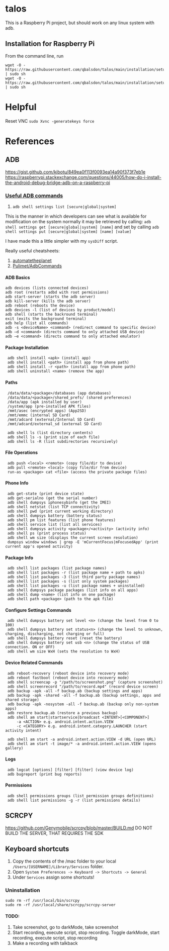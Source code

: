 # talos

This is a Raspberry Pi project, but should work on any linux system with adb.

## Installation for Raspberry Pi

From the command line, run
```
wget -O - https://raw.githubusercontent.com/qbalsdon/talos/main/installation/setup_adb.sh | sudo sh
wget -O - https://raw.githubusercontent.com/qbalsdon/talos/main/installation/setup_scrcpy.sh | sudo sh
```

# Helpful
Reset VNC `sudo Xvnc -generatekeys force`

# References
## ADB
https://gist.github.com/kibotu/849ea0f113f0093ea14a90f373f7eb1e
https://raspberrypi.stackexchange.com/questions/44005/how-do-i-install-the-android-debug-bridge-adb-on-a-raspberry-pi

### [Useful ADB commands][0]

1. `adb shell settings list [secure|global|system]`

This is the manner in which developers can see what is available for modification on the system normally it may be retrieved by calling: `adb shell settings get [secure|global|system] [name]` and set by calling `adb shell settings put [secure|global|system] [name] [value]`

I have made this a little simpler with my `sysDiff` script.

Really useful cheatsheets:
1. [automatetheplanet][1]
1. [Pulimet/AdbCommands][2]

#### ADB Basics

```
adb devices (lists connected devices)
adb root (restarts adbd with root permissions)
adb start-server (starts the adb server)
adb kill-server (kills the adb server)
adb reboot (reboots the device)
adb devices -l (list of devices by product/model)
adb shell (starts the backround terminal)
exit (exits the background terminal)
adb help (list all commands)
adb -s <deviceName> <command> (redirect command to specific device)
adb –d <command> (directs command to only attached USB device)
adb –e <command> (directs command to only attached emulator)
```

#### Package Installation

```
 adb shell install <apk> (install app)
 adb shell install <path> (install app from phone path)
 adb shell install -r <path> (install app from phone path)
 adb shell uninstall <name> (remove the app)
```

#### Paths

```
 /data/data/<package>/databases (app databases)
 /data/data/<package>/shared_prefs/ (shared preferences)
 /data/app (apk installed by user)
 /system/app (pre-installed APK files)
 /mmt/asec (encrypted apps) (App2SD)
 /mmt/emmc (internal SD Card)
 /mmt/adcard (external/Internal SD Card)
 /mmt/adcard/external_sd (external SD Card)

 adb shell ls (list directory contents)
 adb shell ls -s (print size of each file)
 adb shell ls -R (list subdirectories recursively)
```

#### File Operations

```
 adb push <local> <remote> (copy file/dir to device)
 adb pull <remote> <local> (copy file/dir from device)
 run-as <package> cat <file> (access the private package files)
```

#### Phone Info

```
 adb get-statе (print device state)
 adb get-serialno (get the serial number)
 adb shell dumpsys iphonesybinfo (get the IMEI)
 adb shell netstat (list TCP connectivity)
 adb shell pwd (print current working directory)
 adb shell dumpsys battery (battery status)
 adb shell pm list features (list phone features)
 adb shell service list (list all services)
 adb shell dumpsys activity <package>/<activity> (activity info)
 adb shell ps (print process status)
 adb shell wm size (displays the current screen resolution)
 dumpsys window windows | grep -E 'mCurrentFocus|mFocusedApp' (print current app's opened activity)
```

#### Package Info

```
 adb shell list packages (list package names)
 adb shell list packages -r (list package name + path to apks)
 adb shell list packages -3 (list third party package names)
 adb shell list packages -s (list only system packages)
 adb shell list packages -u (list package names + uninstalled)
 adb shell dumpsys package packages (list info on all apps)
 adb shell dump <name> (list info on one package)
 adb shell path <package> (path to the apk file)
```

####  Configure Settings Commands

```
 adb shell dumpsys battery set level <n> (change the level from 0 to 100)
 adb shell dumpsys battery set status<n> (change the level to unknown, charging, discharging, not charging or full)
 adb shell dumpsys battery reset (reset the battery)
 adb shell dumpsys battery set usb <n> (change the status of USB connection. ON or OFF)
 adb shell wm size WxH (sets the resolution to WxH)
```

####  Device Related Commands

```
 adb reboot-recovery (reboot device into recovery mode)
 adb reboot fastboot (reboot device into recovery mode)
 adb shell screencap -p "/path/to/screenshot.png" (capture screenshot)
 adb shell screenrecord "/path/to/record.mp4" (record device screen)
 adb backup -apk -all -f backup.ab (backup settings and apps)
 adb backup -apk -shared -all -f backup.ab (backup settings, apps and shared storage)
 adb backup -apk -nosystem -all -f backup.ab (backup only non-system apps)
 adb restore backup.ab (restore a previous backup)
 adb shell am start|startservice|broadcast <INTENT>[<COMPONENT>]
     -a <ACTION> e.g. android.intent.action.VIEW
     -c <CATEGORY> e.g. android.intent.category.LAUNCHER (start activity intent)

 adb shell am start -a android.intent.action.VIEW -d URL (open URL)
 adb shell am start -t image/* -a android.intent.action.VIEW (opens gallery)
```

####  Logs

```
 adb logcat [options] [filter] [filter] (view device log)
 adb bugreport (print bug reports)
```

####  Permissions

```
 adb shell permissions groups (list permission groups definitions)
 adb shell list permissions -g -r (list permissions details)
```

## SCRCPY

https://github.com/Genymobile/scrcpy/blob/master/BUILD.md
DO NOT BUILD THE SERVER, THAT REQUIRES THE SDK

## Keyboard shortcuts

1. Copy the contents of the /mac folder to your local `/Users/[USERNAME]/Library/Services` folder.
1. Open `System Preferences -> Keyboard -> Shortcuts -> General`
1. Under `Services` assign some shortcuts!

### Uninstallation
```
sudo rm -rf /usr/local/bin/scrcpy
sudo rm -rf /usr/local/share/scrcpy/scrcpy-server
```

#### TODO:
1. Take screenshot, go to darkMode, take screenshot
1. Start recording, execute script, stop recording. Toggle darkMode, start recording, execute script, stop recording
1. Make a recording with talkback

[0]: https://adbinstaller.com/commands/adb-shell-settings-5b670d5ee7958178a2955536
[1]: https://www.automatetheplanet.com/adb-cheat-sheet/
[2]: https://gist.github.com/Pulimet/5013acf2cd5b28e55036c82c91bd56d8
